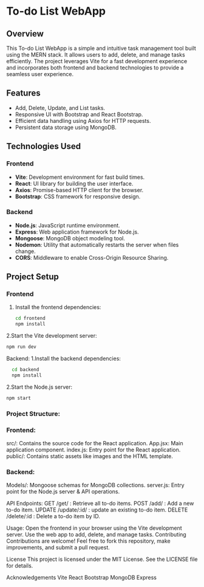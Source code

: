 # To-do List WebApp

## Overview
This To-do List WebApp is a simple and intuitive task management tool built using the MERN stack. It allows users to add, delete, and manage tasks efficiently. The project leverages Vite for a fast development experience and incorporates both frontend and backend technologies to provide a seamless user experience.

## Features
- Add, Delete, Update, and List tasks.
- Responsive UI with Bootstrap and React Bootstrap.
- Efficient data handling using Axios for HTTP requests.
- Persistent data storage using MongoDB.

## Technologies Used
### Frontend
- **Vite**: Development environment for fast build times.
- **React**: UI library for building the user interface.
- **Axios**: Promise-based HTTP client for the browser.
- **Bootstrap**: CSS framework for responsive design.

### Backend
- **Node.js**: JavaScript runtime environment.
- **Express**: Web application framework for Node.js.
- **Mongoose**: MongoDB object modeling tool.
- **Nodemon**: Utility that automatically restarts the server when files change.
- **CORS**: Middleware to enable Cross-Origin Resource Sharing.

## Project Setup
### Frontend
1. Install the frontend dependencies:
   ```bash
   cd frontend
   npm install
    ```
2.Start the Vite development server:
  ```bash
  npm run dev
  ```

Backend:
1.Install the backend dependencies:
  ```bash
    cd backend
    npm install
```
2.Start the Node.js server:
```bash
npm start
```

### Project Structure:
### Frontend:
src/: Contains the source code for the React application.
App.jsx: Main application component.
index.js: Entry point for the React application.
public/: Contains static assets like images and the HTML template.

### Backend:
Models/: Mongoose schemas for MongoDB collections.
server.js: Entry point for the Node.js server & API operations.

API Endpoints:
GET /get/ : Retrieve all to-do items.
POST /add/ : Add a new to-do item.
UPDATE /update/:id/ : update an existing to-do item.
DELETE /delete/:id : Delete a to-do item by ID.

Usage:
Open the frontend in your browser using the Vite development server.
Use the web app to add, delete, and manage tasks.
Contributing
Contributions are welcome! Feel free to fork this repository, make improvements, and submit a pull request.

License
This project is licensed under the MIT License. See the LICENSE file for details.

Acknowledgements
Vite
React
Bootstrap
MongoDB
Express
